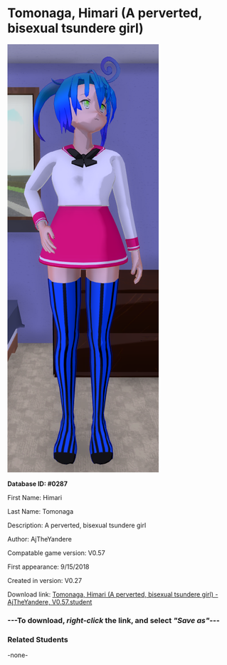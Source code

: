 # Tomonaga, Himari (A perverted, bisexual tsundere girl)

<img src="../../Files/Images/Tomonaga, Himari (A perverted, bisexual tsundere girl).png" title="Tomonaga, Himari (A perverted, bisexual tsundere girl) - AjTheYandere, V0.57">

**Database ID: #0287**

First Name: Himari

Last Name: Tomonaga

Description: A perverted, bisexual tsundere girl

Author: AjTheYandere

Compatable game version: V0.57

First appearance: 9/15/2018

Created in version: V0.27

Download link: <a href="https://raw.githubusercontent.com/Arbiter1223/Daigaku-Gurashi-Custom-Students/master/Files/Student%20Files/Tomonaga%2C%20Himari%20(A%20perverted%2C%20bisexual%20tsundere%20girl)%20-%20AjTheYandere%2C%20V0.57.student">Tomonaga, Himari (A perverted, bisexual tsundere girl) - AjTheYandere, V0.57.student</a>

### ---**To download, _right-click_ the link, and select _"Save as"_**---

### Related Students

-none-
